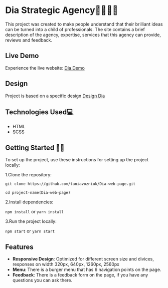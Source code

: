 # Dia Strategic Agency🫱🏼‍🫲🏼

This project was created to make people understand that their brilliant ideas can be turned into a child of professionals. The site contains a brief description of the agency, expertise, services that this agency can provide, reviews and feedback.

## Live Demo

Experience the live website: [Dia Demo](https://taniavozniuk.github.io/Dia-web-page/)

## Design

Project is based on a specific design [Design Dia](https://www.figma.com/file/7qwsWggv9BAxMi2VPhBuPr/Air-(formerly-Dia)?node-id=9138%3A35)

## Technologies Used💻

* HTML
* SCSS

## Getting Started 🧑‍💻

To set up the project, use these instructions for setting up the project locally:

1.Clone the repository:

`git clone https://github.com/taniavozniuk/Dia-web-page.git`

`cd project-name(Dia-web-page)`

2.Install dependencies:

 `npm install`
  or
  `yarn install`

3.Run the project locally:

  `npm start`
  or
  `yarn start`

## Features

* **Responsive Design**:
  Optimized for different screen size and divices, responses on width 320px, 640px, 1260px, 2560px
* **Menu**:
  There is a burger menu that has 6 navigation points on the page.
* **Feedback**:
  There is a feedback form on the page, if you have any questions you can ask there.
